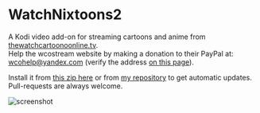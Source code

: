 # WatchNixtoons2

A Kodi video add-on for streaming cartoons and anime from [thewatchcartoonoonline.tv](https://www.thewatchcartoonoonline.tv).   
Help the wcostream website by making a donation to their PayPal at: wcohelp@yandex.com (verify the address [on this page](https://www.thewatchcartoononline.tv/contact)).  

Install it from [this zip here](https://github.com/doko-desuka/plugin.video.watchnixtoons2/raw/master/plugin.video.watchnixtoons2-0.4.8.zip) or from [my repository](https://github.com/doko-desuka/doko.repository/releases) to get automatic updates.  
Pull-requests are always welcome.

![screenshot](https://images2.imgbox.com/b1/7a/wmdubsNr_o.png)  
